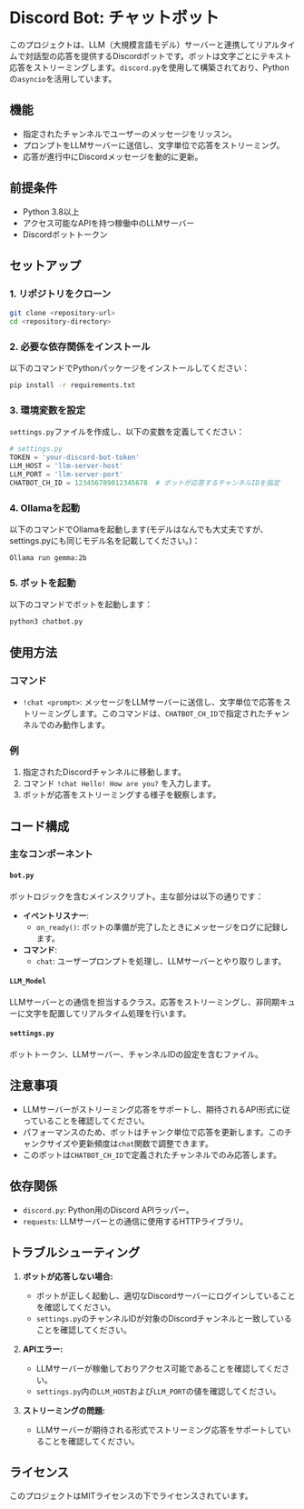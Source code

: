 # Discord Bot: チャットボット

このプロジェクトは、LLM（大規模言語モデル）サーバーと連携してリアルタイムで対話型の応答を提供するDiscordボットです。ボットは文字ごとにテキスト応答をストリーミングします。`discord.py`を使用して構築されており、Pythonの`asyncio`を活用しています。

## 機能

- 指定されたチャンネルでユーザーのメッセージをリッスン。
- プロンプトをLLMサーバーに送信し、文字単位で応答をストリーミング。
- 応答が進行中にDiscordメッセージを動的に更新。

## 前提条件

- Python 3.8以上
- アクセス可能なAPIを持つ稼働中のLLMサーバー
- Discordボットトークン

## セットアップ

### 1. リポジトリをクローン
```bash
git clone <repository-url>
cd <repository-directory>
```

### 2. 必要な依存関係をインストール
以下のコマンドでPythonパッケージをインストールしてください：
```bash
pip install -r requirements.txt
```

### 3. 環境変数を設定
`settings.py`ファイルを作成し、以下の変数を定義してください：

```python
# settings.py
TOKEN = 'your-discord-bot-token'
LLM_HOST = 'llm-server-host'
LLM_PORT = 'llm-server-port'
CHATBOT_CH_ID = 123456789012345678  # ボットが応答するチャンネルIDを指定
```

### 4. Ollamaを起動
以下のコマンドでOllamaを起動します(モデルはなんでも大丈夫ですが、settings.pyにも同じモデル名を記載してください。)：
```bash
Ollama run gemma:2b
```

### 5. ボットを起動
以下のコマンドでボットを起動します：
```bash
python3 chatbot.py
```

## 使用方法

### コマンド
- `!chat <prompt>`: メッセージをLLMサーバーに送信し、文字単位で応答をストリーミングします。このコマンドは、`CHATBOT_CH_ID`で指定されたチャンネルでのみ動作します。

### 例
1. 指定されたDiscordチャンネルに移動します。
2. コマンド `!chat Hello! How are you?` を入力します。
3. ボットが応答をストリーミングする様子を観察します。

## コード構成

### 主なコンポーネント

#### `bot.py`
ボットロジックを含むメインスクリプト。主な部分は以下の通りです：
- **イベントリスナー**:
  - `on_ready()`: ボットの準備が完了したときにメッセージをログに記録します。
- **コマンド**:
  - `chat`: ユーザープロンプトを処理し、LLMサーバーとやり取りします。

#### `LLM_Model`
LLMサーバーとの通信を担当するクラス。応答をストリーミングし、非同期キューに文字を配置してリアルタイム処理を行います。

#### `settings.py`
ボットトークン、LLMサーバー、チャンネルIDの設定を含むファイル。

## 注意事項

- LLMサーバーがストリーミング応答をサポートし、期待されるAPI形式に従っていることを確認してください。
- パフォーマンスのため、ボットはチャンク単位で応答を更新します。このチャンクサイズや更新頻度は`chat`関数で調整できます。
- このボットは`CHATBOT_CH_ID`で定義されたチャンネルでのみ応答します。

## 依存関係

- `discord.py`: Python用のDiscord APIラッパー。
- `requests`: LLMサーバーとの通信に使用するHTTPライブラリ。

## トラブルシューティング

1. **ボットが応答しない場合:**
   - ボットが正しく起動し、適切なDiscordサーバーにログインしていることを確認してください。
   - `settings.py`のチャンネルIDが対象のDiscordチャンネルと一致していることを確認してください。

2. **APIエラー:**
   - LLMサーバーが稼働しておりアクセス可能であることを確認してください。
   - `settings.py`内の`LLM_HOST`および`LLM_PORT`の値を確認してください。

3. **ストリーミングの問題:**
   - LLMサーバーが期待される形式でストリーミング応答をサポートしていることを確認してください。

## ライセンス

このプロジェクトはMITライセンスの下でライセンスされています。
